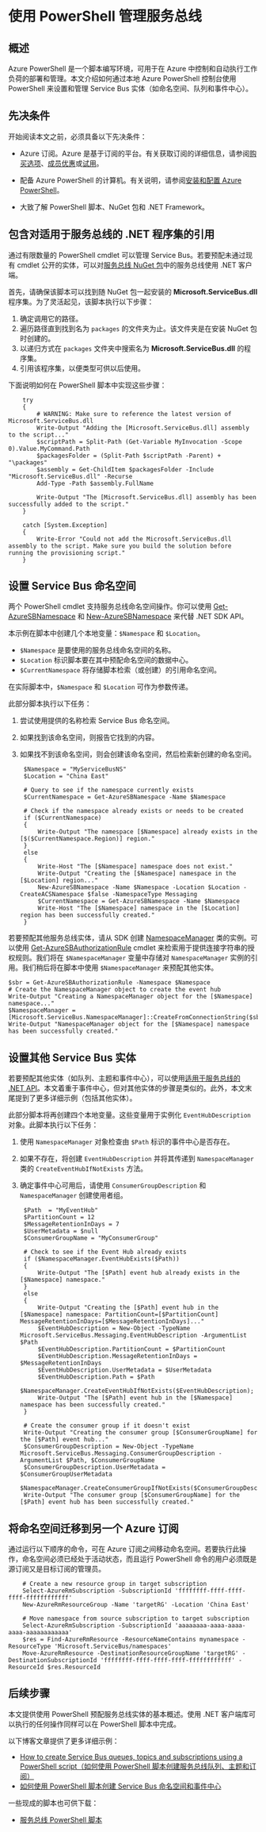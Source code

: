 <properties
	pageTitle="使用 PowerShell 管理服务总线 | Azure"
	description="使用 PowerShell 脚本管理服务总线"
	services="service-bus"
	documentationCenter=".net"
	authors="sethmanheim"
	manager="timlt"
	editor=""/>  


<tags
	ms.service="service-bus"
	ms.workload="na"
	ms.tgt_pltfrm="na"
	ms.devlang="na"
	ms.topic="article"
	ms.date="10/03/2016"
	ms.author="sethm"
	wacn.date="01/04/2017"/>  


# 使用 PowerShell 管理服务总线

## 概述

Azure PowerShell 是一个脚本编写环境，可用于在 Azure 中控制和自动执行工作负荷的部署和管理。本文介绍如何通过本地 Azure PowerShell 控制台使用 PowerShell 来设置和管理 Service Bus 实体（如命名空间、队列和事件中心）。

## 先决条件

开始阅读本文之前，必须具备以下先决条件：

- Azure 订阅。Azure 是基于订阅的平台。有关获取订阅的详细信息，请参阅[购买选项]、[成员优惠]或[试用]。

- 配备 Azure PowerShell 的计算机。有关说明，请参阅[安装和配置 Azure PowerShell]。

- 大致了解 PowerShell 脚本、NuGet 包和 .NET Framework。

## 包含对适用于服务总线的 .NET 程序集的引用

通过有限数量的 PowerShell cmdlet 可以管理 Service Bus。若要预配未通过现有 cmdlet 公开的实体，可以对[服务总线 NuGet 包]中的服务总线使用 .NET 客户端。

首先，请确保该脚本可以找到随 NuGet 包一起安装的 **Microsoft.ServiceBus.dll** 程序集。为了灵活起见，该脚本执行以下步骤：

1. 确定调用它的路径。
2. 遍历路径直到找到名为 `packages` 的文件夹为止。该文件夹是在安装 NuGet 包时创建的。
3. 以递归方式在 `packages` 文件夹中搜索名为 **Microsoft.ServiceBus.dll** 的程序集。
4. 引用该程序集，以便类型可供以后使用。

下面说明如何在 PowerShell 脚本中实现这些步骤：


		try
		{
		    # WARNING: Make sure to reference the latest version of Microsoft.ServiceBus.dll
		    Write-Output "Adding the [Microsoft.ServiceBus.dll] assembly to the script..."
		    $scriptPath = Split-Path (Get-Variable MyInvocation -Scope 0).Value.MyCommand.Path
		    $packagesFolder = (Split-Path $scriptPath -Parent) + "\packages"
		    $assembly = Get-ChildItem $packagesFolder -Include "Microsoft.ServiceBus.dll" -Recurse
		    Add-Type -Path $assembly.FullName

		    Write-Output "The [Microsoft.ServiceBus.dll] assembly has been successfully added to the script."
		}

		catch [System.Exception]
		{
		    Write-Error "Could not add the Microsoft.ServiceBus.dll assembly to the script. Make sure you build the solution before running the provisioning script."
		}


## 设置 Service Bus 命名空间

两个 PowerShell cmdlet 支持服务总线命名空间操作。你可以使用 [Get-AzureSBNamespace][] 和 [New-AzureSBNamespace][] 来代替 .NET SDK API。

本示例在脚本中创建几个本地变量：`$Namespace` 和 `$Location`。

- `$Namespace` 是要使用的服务总线命名空间的名称。
- `$Location` 标识脚本要在其中预配命名空间的数据中心。
- `$CurrentNamespace` 将存储脚本检索（或创建）的引用命名空间。

在实际脚本中，`$Namespace` 和 `$Location` 可作为参数传递。

此部分脚本执行以下任务：

1. 尝试使用提供的名称检索 Service Bus 命名空间。
2. 如果找到该命名空间，则报告它找到的内容。
3. 如果找不到该命名空间，则会创建该命名空间，然后检索新创建的命名空间。


    	$Namespace = "MyServiceBusNS"
    	$Location = "China East"
    	
    	# Query to see if the namespace currently exists
    	$CurrentNamespace = Get-AzureSBNamespace -Name $Namespace
    	
    	# Check if the namespace already exists or needs to be created
    	if ($CurrentNamespace)
    	{
    	    Write-Output "The namespace [$Namespace] already exists in the [$($CurrentNamespace.Region)] region."
    	}
    	else
    	{
    	    Write-Host "The [$Namespace] namespace does not exist."
    	    Write-Output "Creating the [$Namespace] namespace in the [$Location] region..."
    	    New-AzureSBNamespace -Name $Namespace -Location $Location -CreateACSNamespace $false -NamespaceType Messaging
    	    $CurrentNamespace = Get-AzureSBNamespace -Name $Namespace
    	    Write-Host "The [$Namespace] namespace in the [$Location] region has been successfully created."
    	}


若要预配其他服务总线实体，请从 SDK 创建 [NamespaceManager][] 类的实例。可以使用 [Get-AzureSBAuthorizationRule][] cmdlet 来检索用于提供连接字符串的授权规则。我们将在 `$NamespaceManager` 变量中存储对 `NamespaceManager` 实例的引用。我们稍后将在脚本中使用 `$NamespaceManager` 来预配其他实体。


    $sbr = Get-AzureSBAuthorizationRule -Namespace $Namespace
    # Create the NamespaceManager object to create the event hub
    Write-Output "Creating a NamespaceManager object for the [$Namespace] namespace..."
    $NamespaceManager = [Microsoft.ServiceBus.NamespaceManager]::CreateFromConnectionString($sbr.ConnectionString);
    Write-Output "NamespaceManager object for the [$Namespace] namespace has been successfully created."


## 设置其他 Service Bus 实体

若要预配其他实体（如队列、主题和事件中心），可以使用[适用于服务总线的 .NET API][]。本文着重于事件中心，但对其他实体的步骤是类似的。此外，本文末尾提到了更多详细示例（包括其他实体）。

此部分脚本将再创建四个本地变量。这些变量用于实例化 `EventHubDescription` 对象。此脚本执行以下任务：

1. 使用 `NamespaceManager` 对象检查由 `$Path` 标识的事件中心是否存在。
2. 如果不存在，将创建 `EventHubDescription` 并将其传递到 `NamespaceManager` 类的 `CreateEventHubIfNotExists` 方法。
3. 确定事件中心可用后，请使用 `ConsumerGroupDescription` 和 `NamespaceManager` 创建使用者组。


    	$Path  = "MyEventHub"
    	$PartitionCount = 12
    	$MessageRetentionInDays = 7
    	$UserMetadata = $null
    	$ConsumerGroupName = "MyConsumerGroup"
    		
    	# Check to see if the Event Hub already exists
    	if ($NamespaceManager.EventHubExists($Path))
    	{
    	    Write-Output "The [$Path] event hub already exists in the [$Namespace] namespace."  
    	}
    	else
    	{
    	    Write-Output "Creating the [$Path] event hub in the [$Namespace] namespace: PartitionCount=[$PartitionCount] MessageRetentionInDays=[$MessageRetentionInDays]..."
    	    $EventHubDescription = New-Object -TypeName Microsoft.ServiceBus.Messaging.EventHubDescription -ArgumentList $Path
    	    $EventHubDescription.PartitionCount = $PartitionCount
    	    $EventHubDescription.MessageRetentionInDays = $MessageRetentionInDays
    	    $EventHubDescription.UserMetadata = $UserMetadata
    	    $EventHubDescription.Path = $Path
    	    $NamespaceManager.CreateEventHubIfNotExists($EventHubDescription);
    	    Write-Output "The [$Path] event hub in the [$Namespace] namespace has been successfully created."
    	}
    		
    	# Create the consumer group if it doesn't exist
    	Write-Output "Creating the consumer group [$ConsumerGroupName] for the [$Path] event hub..."
    	$ConsumerGroupDescription = New-Object -TypeName Microsoft.ServiceBus.Messaging.ConsumerGroupDescription -ArgumentList $Path, $ConsumerGroupName
    	$ConsumerGroupDescription.UserMetadata = $ConsumerGroupUserMetadata
    	$NamespaceManager.CreateConsumerGroupIfNotExists($ConsumerGroupDescription);
    	Write-Output "The consumer group [$ConsumerGroupName] for the [$Path] event hub has been successfully created."

## <a name="migrate-a-namespace-to-another-azure-subscription"></a> 将命名空间迁移到另一个 Azure 订阅

通过运行以下顺序的命令，可在 Azure 订阅之间移动命名空间。若要执行此操作，命名空间必须已经处于活动状态，而且运行 PowerShell 命令的用户必须既是源订阅又是目标订阅的管理员。


		# Create a new resource group in target subscription
		Select-AzureRmSubscription -SubscriptionId 'ffffffff-ffff-ffff-ffff-ffffffffffff'
		New-AzureRmResourceGroup -Name 'targetRG' -Location 'China East'

		# Move namespace from source subscription to target subscription
		Select-AzureRmSubscription -SubscriptionId 'aaaaaaaa-aaaa-aaaa-aaaa-aaaaaaaaaaaa'
		$res = Find-AzureRmResource -ResourceNameContains mynamespace -ResourceType 'Microsoft.ServiceBus/namespaces'
		Move-AzureRmResource -DestinationResourceGroupName 'targetRG' -DestinationSubscriptionId 'ffffffff-ffff-ffff-ffff-ffffffffffff' -ResourceId $res.ResourceId


## 后续步骤

本文提供使用 PowerShell 预配服务总线实体的基本概述。使用 .NET 客户端库可以执行的任何操作同样可以在 PowerShell 脚本中完成。

以下博客文章提供了更多详细示例：

- [How to create Service Bus queues, topics and subscriptions using a PowerShell script（如何使用 PowerShell 脚本创建服务总线队列、主题和订阅）](http://blogs.msdn.com/b/paolos/archive/2014/12/02/how-to-create-a-service-bus-queues-topics-and-subscriptions-using-a-powershell-script.aspx)
- [如何使用 PowerShell 脚本创建 Service Bus 命名空间和事件中心](http://blogs.msdn.com/b/paolos/archive/2014/12/01/how-to-create-a-service-bus-namespace-and-an-event-hub-using-a-powershell-script.aspx)

一些现成的脚本也可供下载：

- [服务总线 PowerShell 脚本](https://code.msdn.microsoft.com/windowsazure/Service-Bus-PowerShell-a46b7059)

<!--Link references-->
[购买选项]: http://azure.microsoft.com/zh-cn/pricing/purchase-options/
[成员优惠]: http://azure.microsoft.com/zh-cn/pricing/member-offers/
[试用]: /pricing/1rmb-trial/
[安装和配置 Azure PowerShell]: /documentation/articles/powershell-install-configure/
[服务总线 NuGet 包]: http://www.nuget.org/packages/WindowsAzure.ServiceBus/
[Get-AzureSBNamespace]: https://msdn.microsoft.com/zh-cn/library/azure/dn495122.aspx
[New-AzureSBNamespace]: https://msdn.microsoft.com/zh-cn/library/azure/dn495165.aspx
[Get-AzureSBAuthorizationRule]: https://docs.microsoft.com/en-us/powershell/servicemanagement/azure.compute/v1.6.1/Get-AzureSBAuthorizationRule?redirectedfrom=msdn
[适用于服务总线的 .NET API]: https://msdn.microsoft.com/zh-cn/library/microsoft.servicebus.aspx
[NamespaceManager]: https://msdn.microsoft.com/zh-cn/library/azure/microsoft.servicebus.namespacemanager.aspx

<!---HONumber=Mooncake_Quality_Review_1230_2016-->